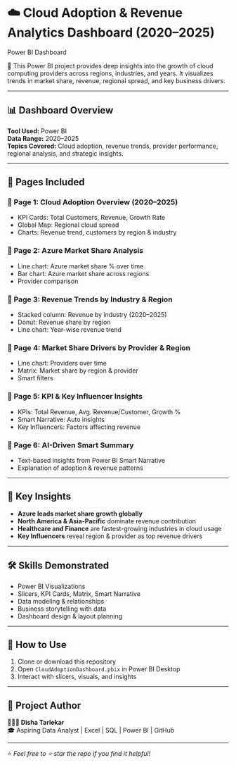 # ☁️ Cloud Adoption & Revenue Analytics Dashboard (2020–2025)
Power BI Dashboard

🚀 This Power BI project provides deep insights into the growth of cloud computing providers across regions, industries, and years. 
It visualizes trends in market share, revenue, regional spread, and key business drivers.

---

## 📊 Dashboard Overview

**Tool Used:** Power BI  
**Data Range:** 2020–2025  
**Topics Covered:** Cloud adoption, revenue trends, provider performance, regional analysis, and strategic insights.

---

## 📁 Pages Included

### 🔹 Page 1: Cloud Adoption Overview (2020–2025)
- KPI Cards: Total Customers, Revenue, Growth Rate
- Global Map: Regional cloud spread
- Charts: Revenue trend, customers by region & industry

### 🔹 Page 2: Azure Market Share Analysis
- Line chart: Azure market share % over time
- Bar chart: Azure market share across regions
- Provider comparison

### 🔹 Page 3: Revenue Trends by Industry & Region
- Stacked column: Revenue by industry (2020–2025)
- Donut: Revenue share by region
- Line chart: Year-wise revenue trend

### 🔹 Page 4: Market Share Drivers by Provider & Region
- Line chart: Providers over time
- Matrix: Market share by region & provider
- Smart filters

### 🔹 Page 5: KPI & Key Influencer Insights
- KPIs: Total Revenue, Avg. Revenue/Customer, Growth %
- Smart Narrative: Auto insights
- Key Influencers: Factors affecting revenue

### 🔹 Page 6: AI-Driven Smart Summary
- Text-based insights from Power BI Smart Narrative
- Explanation of adoption & revenue patterns

---

## 🧠 Key Insights

- **Azure leads market share growth globally**
- **North America & Asia-Pacific** dominate revenue contribution
- **Healthcare and Finance** are fastest-growing industries in cloud usage
- **Key Influencers** reveal region & provider as top revenue drivers

---

## 🛠️ Skills Demonstrated

- Power BI Visualizations  
- Slicers, KPI Cards, Matrix, Smart Narrative  
- Data modeling & relationships  
- Business storytelling with data  
- Dashboard design & layout planning

---

## 📌 How to Use
1. Clone or download this repository
2. Open `CloudAdoptionDashboard.pbix` in Power BI Desktop
3. Interact with slicers, visuals, and insights

---

## 📎 Project Author
**👩🏻‍💻 Disha Tarlekar**  
🎓 Aspiring Data Analyst | Excel | SQL | Power BI | GitHub  

---

⭐ _Feel free to ⭐ star the repo if you find it helpful!_

